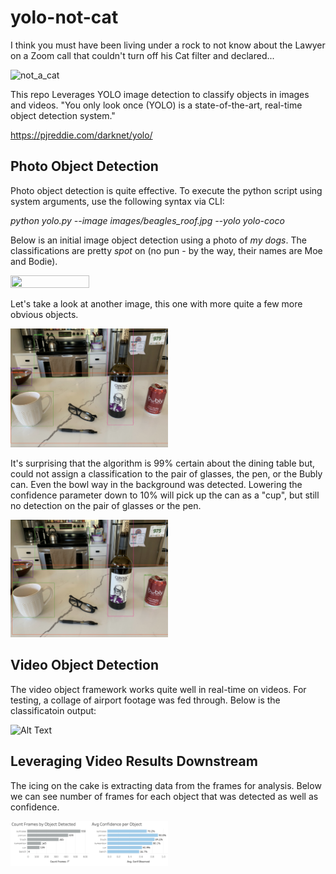 # yolo-not-cat

I think you must have been living under a rock to not know about the Lawyer on a Zoom call that couldn't turn off his Cat filter and declared...

![not_a_cat](https://user-images.githubusercontent.com/20958260/119413718-70a19800-bcab-11eb-983d-5241ff63674a.jpeg)

This repo Leverages YOLO image detection to classify objects in images and videos. "You only look once (YOLO) is a state-of-the-art, real-time object detection system."

https://pjreddie.com/darknet/yolo/

## Photo Object Detection

Photo object detection is quite effective. To execute the python script using system arguments, use the following syntax via CLI:

*python yolo.py --image images/beagles_roof.jpg --yolo yolo-coco*

Below is an initial image object detection using a photo of *my dogs*. The classifications are pretty *spot* on (no pun - by the way, their names are Moe and Bodie).

<img src="https://github.com/datavizhokie/yolo-not-cat/blob/main/readme_img/beagles_roof_class_result.png" width=50% height=50%>

Let's take a look at another image, this one with more quite a few more obvious objects.

<img src="https://github.com/datavizhokie/yolo-not-cat/blob/main/readme_img/counter_objects_class_result.png" width=50% height=50%>

It's surprising that the algorithm is 99% certain about the dining table but, could not assign a classification to the pair of glasses, the pen, or the Bubly can. Even the bowl way in the background was detected. Lowering the confidence parameter down to 10% will pick up the can as a "cup", but still no detection on the pair of glasses or the pen.

<img src="https://github.com/datavizhokie/yolo-not-cat/blob/main/readme_img/counter_objects_class_results_lwr_conf.png" width=50% height=50%>

## Video Object Detection

The video object framework works quite well in real-time on videos. For testing, a collage of airport footage was fed through. Below is the classificatoin output:

![Alt Text](https://github.com/datavizhokie/yolo-not-cat/blob/main/airport.gif)

## Leveraging Video Results Downstream

The icing on the cake is extracting data from the frames for analysis. Below we can see number of frames for each object that was detected as well as confidence.

<img src="https://github.com/datavizhokie/yolo-not-cat/blob/main/readme_img/object_results_viz.png" width=50% height=50%>
